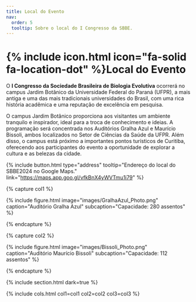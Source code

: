 ```yaml
---
title: Local do Evento
nav:
  order: 5
  tooltip: Sobre o local do I Congresso da SBBE.
---
```


# {% include icon.html icon="fa-solid fa-location-dot" %}Local do Evento

O **I Congresso da Sociedade Brasileira de Biologia Evolutiva** ocorrerá no campus Jardim Botânico da Universidade Federal do Paraná (UFPR), a mais antiga e uma das mais tradicionais universidades do Brasil, com uma rica história acadêmica e uma reputação de excelência em pesquisa.

O campus Jardim Botânico proporciona aos visitantes um ambiente tranquilo e inspirador, ideal para a troca de conhecimento e ideias. A programação será concentrada nos Auditórios Gralha Azul e Maurício Bissoli, ambos localizados no Setor de Ciências da Saúde da UFPR. Além disso, o campus está próximo a importantes pontos turísticos de Curitiba, oferecendo aos participantes do evento a oportunidade de explorar a cultura e as belezas da cidade.   

{%
  include button.html
  type="address"
  tooltip="Endereço do local do SBBE2024 no Google Maps."
  link="https://maps.app.goo.gl/vfkBnX4yWVTmu1i79"
%}

{% capture col1 %}

{%
  include figure.html
  image="images/GralhaAzul_Photo.png"
  caption="Auditório Gralha Azul"
  subcaption="Capacidade: 280 assentos"
%}

{% endcapture %}

{% capture col2 %}

{%
  include figure.html
  image="images/Bissoli_Photo.png"
  caption="Auditório Maurício Bissoli"
  subcaption="Capacidade: 112 assentos"
%}

{% endcapture %}

{% include section.html dark=true %}

{% include cols.html col1=col1 col2=col2 col3=col3 %}
